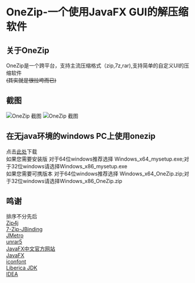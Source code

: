 # OneZip-一个使用JavaFX GUI的解压缩软件

## 关于OneZip

OneZip是一个跨平台，支持主流压缩格式（zip,7z,rar),支持简单的自定义UI的压缩软件  
~~(其实就是很拉垮而已)~~
## 截图
![OneZip 截图](https://s1.328888.xyz/2022/08/14/TgZWi.png)
![OneZip 截图](https://s1.328888.xyz/2022/08/14/TgRtw.png)
## 在无java环境的windows PC上使用onezip
点击[此处](https://github.com/shed4329/onezip_test/releases/tag/0.05)下载  
如果您需要安装版 
对于64位windows推荐选择 Windows_x64_mysetup.exe;对于32位windows请选择Windows_x86_mysetup.exe  
如果您需要可携版本
对于64位windows推荐选择 Windows_x64_OneZip.zip;对于32位windows请选择Windows_x86_OneZip.zip
## 鸣谢
排序不分先后  
[Zip4j](http://www.lingala.net/zip4j.html)  
[7-Zip-JBinding](http://sevenzipjbind.sourceforge.net)  
[JMetro](https://pixelduke.com/java-javafx-theme-jmetro/)  
[unrar5](https://github.com/sucat1997/unrar5#a-uncompress-and-compress-tooluncompress-rarrar5zip)  
[JavaFX中文官方网站](https://openjfx.cn)  
[JavaFX](https://openjfx.io)  
[iconfont](https://www.iconfont.cn/)  
[Liberica JDK](https://bell-sw.com/pages/downloads/)  
[IDEA](https://www.jetbrains.com/idea/)  

